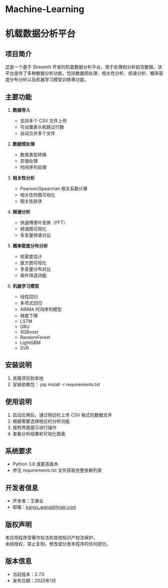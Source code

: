 # Machine-Learning

# 机载数据分析平台

## 项目简介
这是一个基于 Streamlit 开发的机载数据分析平台，用于处理和分析航空数据。该平台提供了多种数据分析功能，包括数据预处理、相关性分析、频谱分析、概率密度分布分析以及机器学习模型训练等功能。

## 主要功能
1. **数据导入**
   - 支持多个 CSV 文件上传
   - 可设置表头和跳过行数
   - 自动合并多个文件

2. **数据预处理**
   - 数值类型转换
   - 空值处理
   - 时间序列处理

3. **相关性分析**
   - Pearson/Spearman 相关系数计算
   - 相关性热图可视化
   - 相关性排序

4. **频谱分析**
   - 快速傅里叶变换（FFT）
   - 频谱图可视化
   - 多变量频谱对比

5. **概率密度分布分析**
   - 核密度估计
   - 直方图可视化
   - 多变量分布对比
   - 条件筛选功能

6. **机器学习模型**
   - 线性回归
   - 多项式回归
   - ARIMA 时间序列模型
   - 梯度下降
   - LSTM
   - GRU
   - XGBoost
   - RandomForest
   - LightGBM
   - SVR

## 安装说明
1. 克隆项目到本地
2. 安装依赖包：
pip install -r requirements.txt


## 使用说明
1. 启动应用后，通过侧边栏上传 CSV 格式的数据文件
2. 根据需要选择相应的分析功能
3. 按照界面提示进行操作
4. 查看分析结果和可视化图表

## 系统要求
- Python 3.8 或更高版本
- 参见 requirements.txt 文件获取完整依赖列表

## 开发者信息
- 开发者：王康业
- 邮箱：kangy_wang@hnair.com

## 版权声明

本应用程序受著作权法和其他知识产权法保护。  
未经授权，禁止复制、修改或分发本程序的任何部分。

## 版本信息
- 当前版本：2.7.0
- 发布日期：2025年1月

